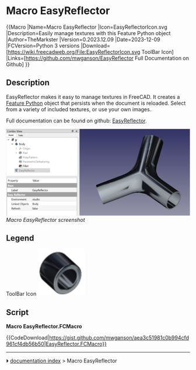 # Macro EasyReflector
{{Macro
|Name=Macro EasyReflector
|Icon=EasyReflectorIcon.svg
|Description=Easily manage textures with this Feature Python object
|Author=TheMarkster
|Version=0.2023.12.09
|Date=2023-12-09
|FCVersion=Python 3 versions
|Download=[https://wiki.freecadweb.org/File:EasyReflectorIcon.svg ToolBar Icon]
|Links=[https://github.com/mwganson/EasyReflector Full Documentation on Github]
}}

## Description

EasyReflector makes it easy to manage textures in FreeCAD. It creates a [Feature Python](App_FeaturePython.md) object that persists when the document is reloaded. Select from a variety of included textures, or use your own images.

Full documentation can be found on github: [EasyReflector](https://github.com/mwganson/EasyReflector).

 ![](images/EasyReflector_screenshot01.png )  
*Macro EasyReflector screenshot‎*

## Legend

 

ToolBar Icon  ![](images/EasyReflectorIcon.svg ) 

## Script

 **Macro EasyReflector.FCMacro**


{{CodeDownload|https://gist.github.com/mwganson/aea3c51981c0b994cfd961cf4db56b50|EasyReflector.FCMacro}}



---
⏵ [documentation index](../README.md) > Macro EasyReflector

